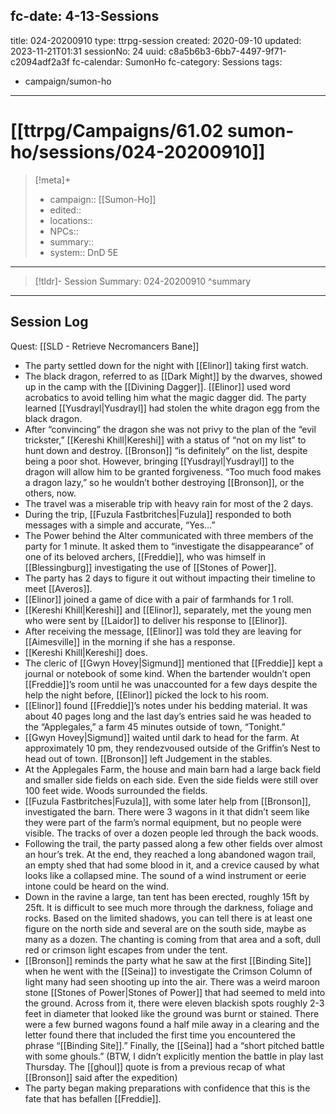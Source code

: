 fc-date: 4-13-Sessions
---
title: 024-20200910
type: ttrpg-session
created: 2020-09-10
updated: 2023-11-21T01:31
sessionNo: 24
uuid: c8a5b6b3-6bb7-4497-9f71-c2094adf2a3f
fc-calendar: SumonHo
fc-category: Sessions
tags:
  - campaign/sumon-ho
---

# [[ttrpg/Campaigns/61.02 sumon-ho/sessions/024-20200910]]

> [!meta]+
>
> - campaign:: [[Sumon-Ho]]
> - edited::
> - locations::
> - NPCs::
> - summary::
> - system:: DnD 5E

---

> [!tldr]- Session Summary: 024-20200910
>  ^summary

---

## Session Log

Quest: [[SLD - Retrieve Necromancers Bane]]

- The party settled down for the night with [[Elinor]] taking first watch.
- The black dragon, referred to as [[Dark Might]] by the dwarves, showed up in the camp with the [[Divining Dagger]]. [[Elinor]] used word acrobatics to avoid telling him what the magic dagger did. The party learned [[Yusdrayl|Yusdrayl]] had stolen the white dragon egg from the black dragon.
- After “convincing” the dragon she was not privy to the plan of the “evil trickster,” [[Kereshi Khill|Kereshi]] with a status of “not on my list” to hunt down and destroy. [[Bronson]] “is definitely” on the list, despite being a poor shot. However, bringing [[Yusdrayl|Yusdrayl]] to the dragon will allow him to be granted forgiveness. “Too much food makes a dragon lazy,” so he wouldn’t bother destroying [[Bronson]], or the others, now.
- The travel was a miserable trip with heavy rain for most of the 2 days.
- During the trip, [[Fuzula Fastbritches|Fuzula]] responded to both messages with a simple and accurate, “Yes…” 
- The Power behind the Alter communicated with three members of the party for 1 minute. It asked them to “investigate the disappearance” of one of its beloved archers, [[Freddie]], who was himself in [[Blessingburg]] investigating the use of [[Stones of Power]]. 
- The party has 2 days to figure it out without impacting their timeline to meet [[Averos]].
- [[Elinor]] joined a game of dice with a pair of farmhands for 1 roll.
- [[Kereshi Khill|Kereshi]] and [[Elinor]], separately, met the young men who were sent by [[Laidor]] to deliver his response to [[Elinor]].
- After receiving the message, [[Elinor]] was told they are leaving for [[Aimesville]] in the morning if she has a response.
- [[Kereshi Khill|Kereshi]] does.
- The cleric of [[Gwyn Hovey|Sigmund]] mentioned that [[Freddie]] kept a journal or notebook of some kind. When the bartender wouldn’t open [[Freddie]]’s room until he was unaccounted for a few days despite the help the night before, [[Elinor]] picked the lock to his room.
- [[Elinor]] found [[Freddie]]’s notes under his bedding material. It was about 40 pages long and the last day’s entries said he was headed to the “Applegales,” a farm 45 minutes outside of town, “Tonight.”
- [[Gwyn Hovey|Sigmund]] waited until dark to head for the farm. At approximately 10 pm, they rendezvoused outside of the Griffin’s Nest to head out of town. [[Bronson]] left Judgement in the stables.
- At the Applegales Farm, the house and main barn had a large back field and smaller side fields on each side. Even the side fields were still over 100 feet wide. Woods surrounded the fields.
- [[Fuzula Fastbritches|Fuzula]], with some later help from [[Bronson]], investigated the barn. There were 3 wagons in it that didn’t seem like they were part of the farm’s normal equipment, but no people were visible. The tracks of over a dozen people led through the back woods.
- Following the trail, the party passed along a few other fields over almost an hour’s trek. At the end, they reached a long abandoned wagon trail, an empty shed that had some blood in it, and a crevice caused by what looks like a collapsed mine. The sound of a wind instrument or eerie intone could be heard on the wind. 
- Down in the ravine a large, tan tent has been erected, roughly 15ft by 25ft. It is difficult to see much more through the darkness, foliage and rocks. Based on the limited shadows, you can tell there is at least one figure on the north side and several are on the south side, maybe as many as a dozen.  The chanting is coming from that area and a soft, dull red or crimson light escapes from under the tent.
- [[Bronson]] reminds the party what he saw at the first [[Binding Site]] when he went with the [[Seina]] to investigate the Crimson Column of light many had seen shooting up into the air. There was a weird maroon stone [[Stones of Power|Stones of Power]] that had seemed to meld into the ground. Across from it, there were eleven blackish spots roughly 2-3 feet in diameter that looked like the ground was burnt or stained. There were a few burned wagons found a half mile away in a clearing and the letter found there that included the first time you encountered the phrase “[[Binding Site]].” Finally, the [[Seina]] had a “short pitched battle with some ghouls.” (BTW, I didn’t explicitly mention the battle in play last Thursday. The [[ghoul]] quote is from a previous recap of what [[Bronson]] said after the expedition)
- The party began making preparations with confidence that this is the fate that has befallen [[Freddie]].
